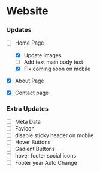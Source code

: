 # Website



### Updates
- [ ] Home Page
    - [x] Update images
    - [ ] Add text main body text
    - [x] Fix coming soon on mobile
- [x] About Page
- [x] Contact page


### Extra Updates
- [ ] Meta Data
- [ ] Favicon
- [ ] disable sticky header on mobile
- [ ] Hover Buttons
- [ ] Gadient Buttons
- [ ] hover footer social icons
- [ ] Footer year Auto Change
